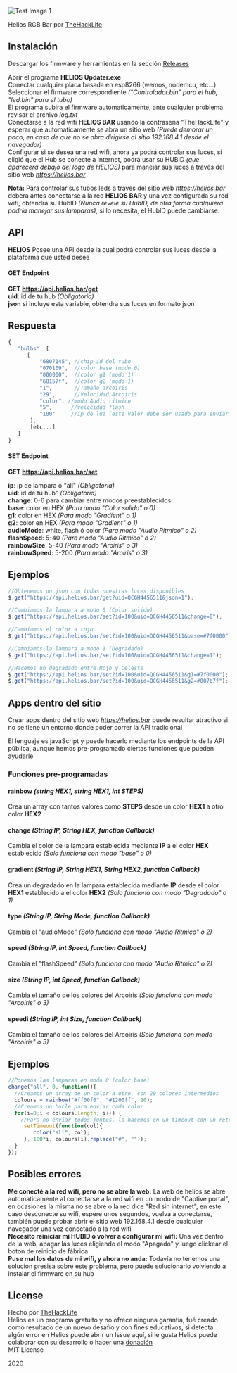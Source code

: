 ![Test Image 1](https://i.imgur.com/AUZMd9M.png)

Helios RGB Bar por [TheHackLife](https://www.youtube.com/channel/UCOCYnTfY7izcASanFVHL3Aw?view_as=subscriber)

## Instalación
Descargar los firmware y herramientas en la sección [Releases](https://github.com/TheHackLife/helios/releases)
 
Abrir el programa **HELIOS Updater.exe**  
Conectar cualquier placa basada en esp8266 (wemos, nodemcu, etc...)  
Seleccionar el firmware correspondiente *("Controlador.bin" para el hub, "led.bin" para el tubo)*  
El programa subira el firmware automaticamente, ante cualquier problema revisar el archivo *log.txt*  
Conectarse a la red wifi **HELIOS BAR** usando la contraseña "TheHackLife" y esperar que automaticamente se abra un sitio web *(Puede demorar un poco, en caso de que no se abra dirigirse al sitio 192.168.4.1 desde el navegador)*  
Configurar si se desea una red wifi, ahora ya podrá controlar sus luces, si eligió que el Hub se conecte a internet, podrá usar su HUBID *(que aparecerá debajo del logo de HELIOS)* para manejar sus luces a través del sitio web *https://helios.bar*  

**Nota:** Para controlar sus tubos leds a traves del sitio web *https://helios.bar* deberá antes conectarse a la red **HELIOS BAR** y una vez configurada su red wifi, obtendrá su HubID *(Nunca revele su HubID, de otra forma cualquiera podría manejar sus lamparas)*, si lo necesita, el HubID puede cambiarse.
 
## API
**HELIOS** Posee una API desde la cual podrá controlar sus luces desde la plataforma que usted desee

#### GET Endpoint
**GET https://api.helios.bar/get**  
**uid**: id de tu hub *(Obligatoria)*  
**json** si incluye esta variable, obtendra sus luces en formato json  

## Respuesta
```javaScript
{
   "bulbs": [
      [
          "6807145", //chip id del tubo
          "070109",  //color base (modo 0)
          "000000",  //color g1 (modo 1)
          "68157f",  //color g2 (modo 1)
          "1",       //Tamaño arcoiris
          "29",      //Velocidad Arcoiris
          "color", //modo Audio ritmico
          "5",      //velocidad flash
          "100"     //ip de luz (este valor debe ser usado para enviar comandos a esta luz)
       ],
       [etc...]
   ]
}

```

#### SET Endpoint
**GET https://api.helios.bar/set**  

**ip**: ip de lampara ó "all" *(Obligatoria)*  
**uid**: id de tu hub" *(Obligatoria)*  
**change**: 0-6 para cambiar entre modos preestablecidos  
**base**: color en HEX *(Para modo "Color solido" o 0)*  
**g1**: color en HEX *(Para modo "Gradient" o 1)*  
**g2**: color en HEX *(Para modo "Gradient" o 1)*  
**audioMode**: white, flash ó color *(Para modo "Audio Ritmico" o 2)*  
**flashSpeed**: 5-40 *(Para modo "Audio Ritmico" o 2)*  
**rainbowSize**: 5-40 *(Para modo "Aroiris" o 3)*  
**rainbowSpeed**: 5-200 *(Para modo "Aroiris" o 3)*  

## Ejemplos
```javaScript
//Obtenemos un json con todas nuestras luces disponibles
$.get("https://api.helios.bar/get?uid=QCGH4456511&json=1");

//Cambiamos la lampara a modo 0 (Color solido)
$.get("https://api.helios.bar/set?id=100&uid=QCGH4456511&change=0");

//Cambiamos el color a rojo
$.get("https://api.helios.bar/set?id=100&uid=QCGH4456511&base=#7f0000");

//Cambiamos la lampara a modo 1 (Degradado)
$.get("https://api.helios.bar/set?id=100&uid=QCGH4456511&change=1");

//Hacemos un degradado entre Rojo y Celeste
$.get("https://api.helios.bar/set?id=100&uid=QCGH4456511&g1=#7f0000");
$.get("https://api.helios.bar/set?id=100&uid=QCGH4456511&g2=#007b7f");

```

## Apps dentro del sitio
Crear apps dentro del sitio web *https://helios.bar* puede resultar atractivo si no se tiene un entorno donde poder correr la API tradicional

El lenguaje es javaScript y puede hacerlo  mediante los endpoints de la API pública, aunque hemos pre-programado ciertas funciones que pueden ayudarle

### Funciones pre-programadas
#### rainbow _(string HEX1, string HEX1, int STEPS)_
Crea un array con tantos valores como **STEPS** desde un color **HEX1** a otro color **HEX2**

#### change _(String IP, String HEX, function Callback)_
Cambia el color de la lampara establecida mediante **IP** a el color **HEX** establecido *(Solo funciona con modo "base" o 0)*

#### gradient _(String IP, String HEX1, String HEX2, function Callback)_
Crea un degradado en la lampara establecida mediante **IP** desde el color **HEX1** establecido a el color **HEX2** *(Solo funciona con modo "Degradado" o 1)*

#### type _(String IP, String Mode, function Callback)_
Cambia el "audioMode" *(Solo funciona con modo "Audio Ritmico" o 2)*

#### speed _(String IP, int Speed, function Callback)_
Cambia el "flashSpeed" *(Solo funciona con modo "Audio Ritmico" o 2)*

#### size _(String IP, int Speed, function Callback)_
Cambia el tamaño de los colores del Arcoiris *(Solo funciona con modo "Arcoiris" o 3)*

#### speedi _(String IP, int Size, function Callback)_
Cambia el tamaño de los colores del Arcoiris *(Solo funciona con modo "Arcoiris" o 3)*

## Ejemplos
```javaScript
//Ponemos las lamparas en modo 0 (color base)
change("all", 0, function(){
  //Creamos un array de un color a otro, con 20 colores intermedios
  colours = rainbow("#ff00f6", "#1200ff", 20);
  //Creamos un bucle para enviar cada color
  for(i=0;i < colours.length; i++) {
    //Para no enviar todos juntos, lo hacemos en un timeout con un retraso de 100ms cada color
     setTimeout(function(col){
        color("all", col);
     }, 100*i, colours[i].replace("#", ""));
  }
});
```

## Posibles errores
**Me conecté a la red wifi, pero no se abre la web:** La web de helios se abre automaticamente al conectarse a la red wifi en un modo de "Captive portal", en ocasiones la misma no se abre o la red dice "Red sin internet", en este caso desconecte su wifi, espere unos segundos, vuelva a conectarse, también puede probar abrir el sitio web 192.168.4.1 desde cualquier navegador una vez conectado a la red wifi  
**Necesito reiniciar mi HUBID o volver a configurar mi wifi:** Una vez dentro de la web, apagar las luces eligiendo el modo "Apagado" y luego clickear el boton de reinicio de fábrica  
**Puse mal los datos de mi wifi, y ahora no anda:** Todavía no tenemos una solucion presisa sobre este problema, pero puede solucionarlo volviendo a instalar el firmware en su hub  

## License

Hecho por [TheHackLife](https://www.youtube.com/channel/UCOCYnTfY7izcASanFVHL3Aw?view_as=subscriber)  
Helios es un programa gratuito y no ofrece ninguna garantía, fué creado como resultado de un nuevo desafío y con fines educativos, si detecta algún error en Helios puede abrir un Issue aquí, si le gusta Helios puede colaborar con su desarrollo o hacer una [donación](https://www.youtube.com/channel/UCOCYnTfY7izcASanFVHL3Aw?view_as=subscriber)  
MIT License

2020
